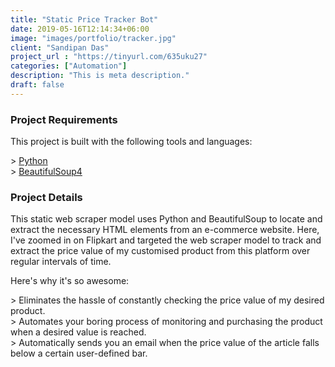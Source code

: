 ```yaml
---
title: "Static Price Tracker Bot"
date: 2019-05-16T12:14:34+06:00
image: "images/portfolio/tracker.jpg"
client: "Sandipan Das"
project_url : "https://tinyurl.com/635uku27"
categories: ["Automation"]
description: "This is meta description."
draft: false
---
```


### Project Requirements

This project is built with the following tools and languages: 

&gt; [Python](https://www.python.org/)  
&gt; [BeautifulSoup4](https://www.crummy.com/software/BeautifulSoup/bs4/doc/)

### Project Details

This static web scraper model uses Python and BeautifulSoup to locate and extract the necessary HTML elements from an e-commerce website. Here, I've zoomed in on Flipkart and targeted the web scraper model to track and extract the price value of my customised product from this platform over regular intervals of time.

Here's why it's so awesome:

&gt; Eliminates the hassle of constantly checking the price value of my desired product.  
&gt; Automates your boring process of monitoring and purchasing the product when a desired value is reached.  
&gt; Automatically sends you an email when the price value of the article falls below a certain user-defined bar.  



